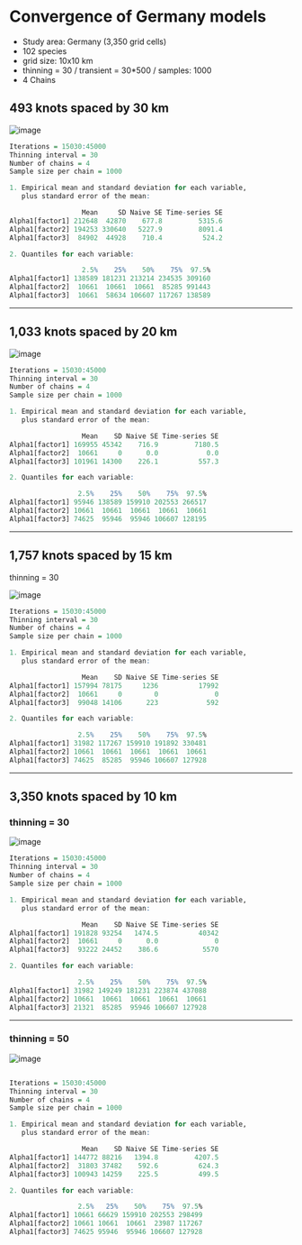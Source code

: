 # Convergence of Germany models

- Study area: Germany (3,350 grid cells)
- 102 species
- grid size: 10x10 km
- thinning = 30 / transient = 30\*500 / samples: 1000
- 4 Chains

## 493 knots spaced by 30 km

![image](https://github.com/user-attachments/assets/6c522184-8e4c-4faf-91a3-fbc56c1a64e2)

```r
Iterations = 15030:45000
Thinning interval = 30
Number of chains = 4
Sample size per chain = 1000

1. Empirical mean and standard deviation for each variable,
   plus standard error of the mean:

                  Mean     SD Naive SE Time-series SE
Alpha1[factor1] 212648  42870    677.8         5315.6
Alpha1[factor2] 194253 330640   5227.9         8091.4
Alpha1[factor3]  84902  44928    710.4          524.2

2. Quantiles for each variable:

                  2.5%    25%    50%    75%  97.5%
Alpha1[factor1] 138589 181231 213214 234535 309160
Alpha1[factor2]  10661  10661  10661  85285 991443
Alpha1[factor3]  10661  58634 106607 117267 138589
```

---

## 1,033 knots spaced by 20 km

![image](https://github.com/user-attachments/assets/b0ff6b7a-746b-4483-96bb-8f912ceee59c)

```r
Iterations = 15030:45000
Thinning interval = 30
Number of chains = 4
Sample size per chain = 1000

1. Empirical mean and standard deviation for each variable,
   plus standard error of the mean:

                  Mean    SD Naive SE Time-series SE
Alpha1[factor1] 169955 45342    716.9         7180.5
Alpha1[factor2]  10661     0      0.0            0.0
Alpha1[factor3] 101961 14300    226.1          557.3

2. Quantiles for each variable:

                 2.5%    25%    50%    75%  97.5%
Alpha1[factor1] 95946 138589 159910 202553 266517
Alpha1[factor2] 10661  10661  10661  10661  10661
Alpha1[factor3] 74625  95946  95946 106607 128195

```

---

## 1,757 knots spaced by 15 km

thinning = 30

![image](https://github.com/user-attachments/assets/26c826b2-f9fa-4110-8431-a16ef305e614)

```r
Iterations = 15030:45000
Thinning interval = 30
Number of chains = 4
Sample size per chain = 1000

1. Empirical mean and standard deviation for each variable,
   plus standard error of the mean:

                  Mean    SD Naive SE Time-series SE
Alpha1[factor1] 157994 78175     1236          17992
Alpha1[factor2]  10661     0        0              0
Alpha1[factor3]  99048 14106      223            592

2. Quantiles for each variable:

                 2.5%    25%    50%    75%  97.5%
Alpha1[factor1] 31982 117267 159910 191892 330481
Alpha1[factor2] 10661  10661  10661  10661  10661
Alpha1[factor3] 74625  85285  95946 106607 127928
```

---

## 3,350 knots spaced by 10 km

### thinning = 30

![image](https://github.com/user-attachments/assets/e0abb19c-f27d-4099-8ffe-01c38f515f79)

```r
Iterations = 15030:45000
Thinning interval = 30
Number of chains = 4
Sample size per chain = 1000

1. Empirical mean and standard deviation for each variable,
   plus standard error of the mean:

                  Mean    SD Naive SE Time-series SE
Alpha1[factor1] 191828 93254   1474.5          40342
Alpha1[factor2]  10661     0      0.0              0
Alpha1[factor3]  93222 24452    386.6           5570

2. Quantiles for each variable:

                 2.5%    25%    50%    75%  97.5%
Alpha1[factor1] 31982 149249 181231 223874 437088
Alpha1[factor2] 10661  10661  10661  10661  10661
Alpha1[factor3] 21321  85285  95946 106607 127928
```

---

### thinning = 50

![image](https://github.com/user-attachments/assets/10fcb445-bdfd-49b1-853f-9eb959afe1f8)

```r

Iterations = 15030:45000
Thinning interval = 30
Number of chains = 4
Sample size per chain = 1000

1. Empirical mean and standard deviation for each variable,
   plus standard error of the mean:

                  Mean    SD Naive SE Time-series SE
Alpha1[factor1] 144772 88216   1394.8         4207.5
Alpha1[factor2]  31803 37482    592.6          624.3
Alpha1[factor3] 100943 14259    225.5          499.5

2. Quantiles for each variable:

                 2.5%   25%    50%    75%  97.5%
Alpha1[factor1] 10661 66629 159910 202553 298499
Alpha1[factor2] 10661 10661  10661  23987 117267
Alpha1[factor3] 74625 95946  95946 106607 127928
```
